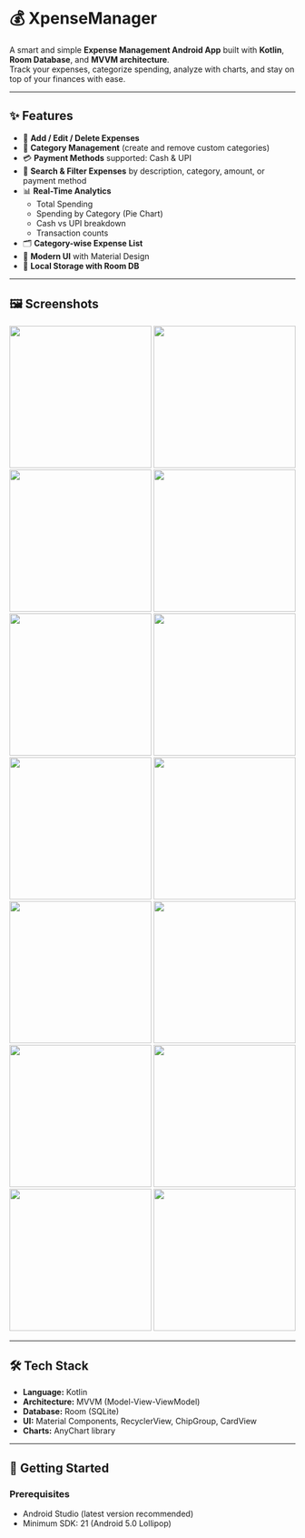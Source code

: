 # 💰 XpenseManager  

A smart and simple **Expense Management Android App** built with **Kotlin**, **Room Database**, and **MVVM architecture**.  
Track your expenses, categorize spending, analyze with charts, and stay on top of your finances with ease.  

---

## ✨ Features  

- 📌 **Add / Edit / Delete Expenses**  
- 📂 **Category Management** (create and remove custom categories)  
- 💳 **Payment Methods** supported: Cash & UPI  
- 🔎 **Search & Filter Expenses** by description, category, amount, or payment method  
- 📊 **Real-Time Analytics**  
  - Total Spending  
  - Spending by Category (Pie Chart)  
  - Cash vs UPI breakdown  
  - Transaction counts  
- 🗂 **Category-wise Expense List**  
- 🎨 **Modern UI** with Material Design  
- 💾 **Local Storage with Room DB**  

---

## 🖼 Screenshots  

<p align="center">
  <img src="images/x1.jpg" width="250" />
  <img src="images/x2.jpg" width="250" />
  <img src="images/x3.jpg" width="250" />
  <img src="images/x4.jpg" width="250" />
  <img src="images/x5.jpg" width="250" />
  <img src="images/x6.jpg" width="250" />
  <img src="images/x7.jpg" width="250" />
  <img src="images/x8.jpg" width="250" />
  <img src="images/x9.jpg" width="250" />
  <img src="images/x10.jpg" width="250" />
  <img src="images/x11.jpg" width="250" />
  <img src="images/x12.jpg" width="250" />
  <img src="images/x13.jpg" width="250" />
  <img src="images/x14.jpg" width="250" />
</p>

 

---

## 🛠 Tech Stack  

- **Language:** Kotlin  
- **Architecture:** MVVM (Model-View-ViewModel)  
- **Database:** Room (SQLite)  
- **UI:** Material Components, RecyclerView, ChipGroup, CardView  
- **Charts:** AnyChart library  

---

## 🚀 Getting Started  

### Prerequisites  
- Android Studio (latest version recommended)  
- Minimum SDK: 21 (Android 5.0 Lollipop)  

